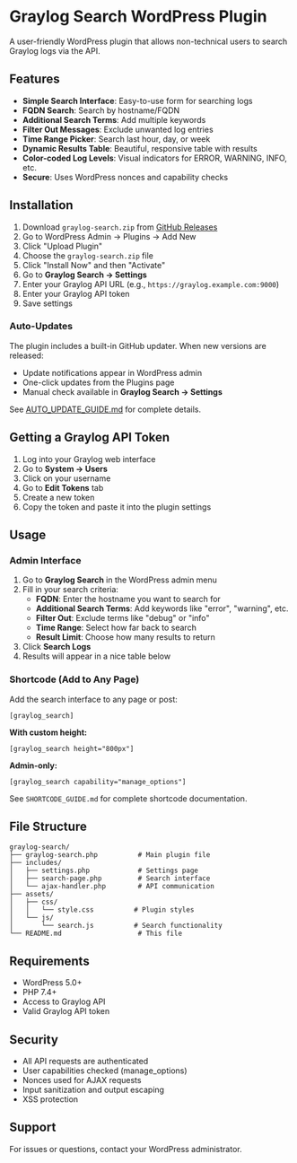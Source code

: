 # Graylog Search WordPress Plugin

A user-friendly WordPress plugin that allows non-technical users to search Graylog logs via the API.

## Features

- **Simple Search Interface**: Easy-to-use form for searching logs
- **FQDN Search**: Search by hostname/FQDN
- **Additional Search Terms**: Add multiple keywords
- **Filter Out Messages**: Exclude unwanted log entries
- **Time Range Picker**: Search last hour, day, or week
- **Dynamic Results Table**: Beautiful, responsive table with results
- **Color-coded Log Levels**: Visual indicators for ERROR, WARNING, INFO, etc.
- **Secure**: Uses WordPress nonces and capability checks

## Installation

1. Download `graylog-search.zip` from [GitHub Releases](https://github.com/DroppedLink/Graylog-Search/releases)
2. Go to WordPress Admin → Plugins → Add New
3. Click "Upload Plugin"
4. Choose the `graylog-search.zip` file
5. Click "Install Now" and then "Activate"
6. Go to **Graylog Search → Settings**
7. Enter your Graylog API URL (e.g., `https://graylog.example.com:9000`)
8. Enter your Graylog API token
9. Save settings

### Auto-Updates

The plugin includes a built-in GitHub updater. When new versions are released:
- Update notifications appear in WordPress admin
- One-click updates from the Plugins page
- Manual check available in **Graylog Search → Settings**

See [AUTO_UPDATE_GUIDE.md](AUTO_UPDATE_GUIDE.md) for complete details.

## Getting a Graylog API Token

1. Log into your Graylog web interface
2. Go to **System → Users**
3. Click on your username
4. Go to **Edit Tokens** tab
5. Create a new token
6. Copy the token and paste it into the plugin settings

## Usage

### Admin Interface

1. Go to **Graylog Search** in the WordPress admin menu
2. Fill in your search criteria:
   - **FQDN**: Enter the hostname you want to search for
   - **Additional Search Terms**: Add keywords like "error", "warning", etc.
   - **Filter Out**: Exclude terms like "debug" or "info"
   - **Time Range**: Select how far back to search
   - **Result Limit**: Choose how many results to return
3. Click **Search Logs**
4. Results will appear in a nice table below

### Shortcode (Add to Any Page)

Add the search interface to any page or post:

```
[graylog_search]
```

**With custom height:**
```
[graylog_search height="800px"]
```

**Admin-only:**
```
[graylog_search capability="manage_options"]
```

See `SHORTCODE_GUIDE.md` for complete shortcode documentation.

## File Structure

```
graylog-search/
├── graylog-search.php          # Main plugin file
├── includes/
│   ├── settings.php            # Settings page
│   ├── search-page.php         # Search interface
│   └── ajax-handler.php        # API communication
├── assets/
│   ├── css/
│   │   └── style.css          # Plugin styles
│   └── js/
│       └── search.js          # Search functionality
└── README.md                   # This file
```

## Requirements

- WordPress 5.0+
- PHP 7.4+
- Access to Graylog API
- Valid Graylog API token

## Security

- All API requests are authenticated
- User capabilities checked (manage_options)
- Nonces used for AJAX requests
- Input sanitization and output escaping
- XSS protection

## Support

For issues or questions, contact your WordPress administrator.

